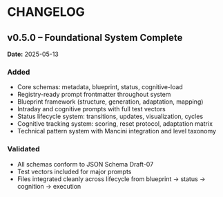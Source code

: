 # CHANGELOG

## v0.5.0 – Foundational System Complete
**Date:** 2025-05-13

### Added
- Core schemas: metadata, blueprint, status, cognitive-load
- Registry-ready prompt frontmatter throughout system
- Blueprint framework (structure, generation, adaptation, mapping)
- Intraday and cognitive prompts with full test vectors
- Status lifecycle system: transitions, updates, visualization, cycles
- Cognitive tracking system: scoring, reset protocol, adaptation matrix
- Technical pattern system with Mancini integration and level taxonomy

### Validated
- All schemas conform to JSON Schema Draft-07
- Test vectors included for major prompts
- Files integrated cleanly across lifecycle from blueprint → status → cognition → execution
